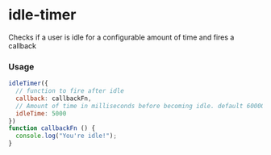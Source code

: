 # idle-timer
Checks if a user is idle for a configurable amount of time and fires a callback


### Usage
```js
idleTimer({
  // function to fire after idle
  callback: callbackFn,
  // Amount of time in milliseconds before becoming idle. default 60000
  idleTime: 5000
})
function callbackFn () {
  console.log("You're idle!");
}
```

